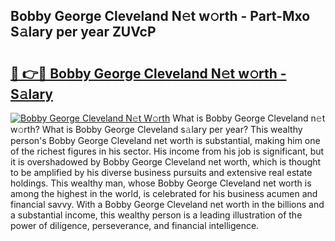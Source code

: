 ## Bobby George Cleveland N𝚎t w𝚘rth - Part-Mxo S𝚊lary per year ZUVcP

# <h2><a href="http://gc3htl.nevu.top/?p=Bobby+George+Cleveland">🔗 👉🔴 Bobby George Cleveland N𝚎t w𝚘rth - S𝚊lary</a></h2>

[![Bobby George Cleveland N𝚎t W𝚘rth](https://i.imgur.com/Oavwk0R.jpeg)](http://gc3htl.nevu.top/?p=Bobby+George+Cleveland)
What is Bobby George Cleveland n𝚎t w𝚘rth? What is Bobby George Cleveland s𝚊lary per year?
This wealthy person's Bobby George Cleveland net worth is substantial, making him one of the richest figures in his sector. His income from his job is significant, but it is overshadowed by Bobby George Cleveland net worth, which is thought to be amplified by his diverse business pursuits and extensive real estate holdings. This wealthy man, whose Bobby George Cleveland net worth is among the highest in the world, is celebrated for his business acumen and financial savvy. With a Bobby George Cleveland net worth in the billions and a substantial income, this wealthy person is a leading illustration of the power of diligence, perseverance, and financial intelligence.
